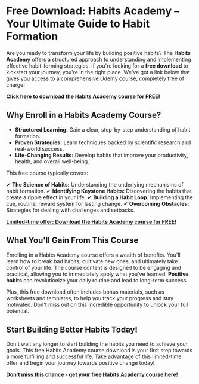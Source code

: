 # Free Download: Habits Academy – Your Ultimate Guide to Habit Formation

Are you ready to transform your life by building positive habits? The **Habits Academy** offers a structured approach to understanding and implementing effective habit-forming strategies. If you're looking for a **free download** to kickstart your journey, you're in the right place. We've got a link below that gives you access to a comprehensive Udemy course, completely free of charge!

[**Click here to download the Habits Academy course for FREE!**](https://udemywork.com/habits-academy)

## Why Enroll in a Habits Academy Course?

*   **Structured Learning:** Gain a clear, step-by-step understanding of habit formation.
*   **Proven Strategies:** Learn techniques backed by scientific research and real-world success.
*   **Life-Changing Results:** Develop habits that improve your productivity, health, and overall well-being.

This free course typically covers:

✔ **The Science of Habits:** Understanding the underlying mechanisms of habit formation.
✔ **Identifying Keystone Habits:** Discovering the habits that create a ripple effect in your life.
✔ **Building a Habit Loop:** Implementing the cue, routine, reward system for lasting change.
✔ **Overcoming Obstacles:** Strategies for dealing with challenges and setbacks.

[**Limited-time offer: Download the Habits Academy course for FREE!**](https://udemywork.com/habits-academy)

## What You'll Gain From This Course

Enrolling in a Habits Academy course offers a wealth of benefits. You'll learn how to break bad habits, cultivate new ones, and ultimately take control of your life. The course content is designed to be engaging and practical, allowing you to immediately apply what you've learned. **Positive habits** can revolutionize your daily routine and lead to long-term success.

Plus, this free download often includes bonus materials, such as worksheets and templates, to help you track your progress and stay motivated. Don't miss out on this incredible opportunity to unlock your full potential.

## Start Building Better Habits Today!

Don't wait any longer to start building the habits you need to achieve your goals. This free Habits Academy course download is your first step towards a more fulfilling and successful life. Take advantage of this limited-time offer and begin your journey towards positive change today!

[**Don't miss this chance - get your free Habits Academy course here!**](https://udemywork.com/habits-academy)
